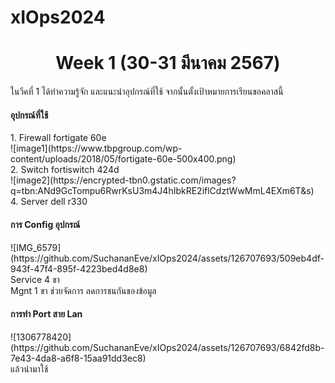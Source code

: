 # xIOps2024
<h1 align="center">Week 1 (30-31 มีนาคม 2567)</h1>

<p align="left">
  ในวีคที่ 1 ได้ทำความรู้จัก และแนะนำอุปกรณ์ที่ใช้ จากนั้นตั้งเป้าหมายการเรียนขอคลาสนี้<br>
<h4>อุปกรณ์ที่ใช้</h4> 
 1. Firewall fortigate 60e<br>
  ![image1](https://www.tbpgroup.com/wp-content/uploads/2018/05/fortigate-60e-500x400.png)
<br>
 2. Switch fortiswitch 424d<br>
  ![image2](https://encrypted-tbn0.gstatic.com/images?q=tbn:ANd9GcTompu6RwrKsU3m4J4hIbkRE2iflCdztWwMmL4EXm6T&s)
<br>
 4. Server dell r330<br>
  
<h4>การ Config อุปกรณ์</h4>
![IMG_6579](https://github.com/SuchananEve/xIOps2024/assets/126707693/509eb4df-943f-47f4-895f-4223bed4d8e8)
<br>
Service 4 ขา  <br>
Mgnt 1 ขา ช่วยจัดการ ลดการชนกันของข้อมูล <br>
<h4>การทำ Port สาย Lan</h4>
![1306778420](https://github.com/SuchananEve/xIOps2024/assets/126707693/6842fd8b-7e43-4da8-a6f8-15aa91dd3ec8)<br>
แล้วนำมาใช้
<br>
</p>



